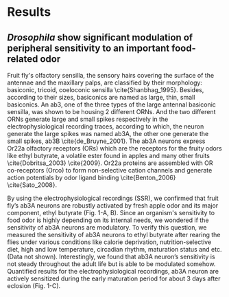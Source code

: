 # Results

## _Drosophila_ show significant modulation of peripheral sensitivity to an important food-related odor

Fruit fly's olfactory sensilla, the sensory hairs covering the surface of the antennae and the maxillary palps, are classified by their morphology: basiconic, tricoid, coeloconic sensilla \cite{Shanbhag_1995}.
Besides, according to their sizes, basiconics are named as large, thin, small basiconics.
An ab3, one of the three types of the large antennal basiconic sensilla, was shown to be housing 2 different ORNs.
And the two different ORNs generate large and small spikes respectively in the electrophysiological recording traces, according to which, the neuron generate the large spikes was named ab3A, the other one generate the small spikes, ab3B \cite{de_Bruyne_2001}.
The ab3A neurons express Or22a olfactory receptors (ORs) which are the receptors for the fruity odors like ethyl butyrate, a volatile ester found in apples and many other fruits \cite{Dobritsa_2003} \cite{2009}.
Or22a proteins are assembled with OR co-receptors (Orco) to form non-selective cation channels and generate action potentials by odor ligand binding \cite{Benton_2006} \cite{Sato_2008}.

By using the electrophysiological recordings (SSR), we confirmed that fruit fly’s ab3A neurons are robustly activated by fresh apple odor and its major component, ethyl butyrate (Fig. 1-A, B). Since an organism's sensitivity to food odor is highly depending on its internal needs, we wondered if the sensitivity of ab3A neurons are modulatory. To verify this question, we measured the sensitivity of ab3A neurons to ethyl butyrate after rearing the flies under various conditions like calorie deprivation, nutrition-selective diet, high and low temperature, circadian rhythm, maturation status and etc. (Data not shown). Interestingly, we found that ab3A neuron’s sensitivity is not steady throughout the adult life but is able to be modulated somehow. Quantified results for the electrophysiological recordings, ab3A neuron are actively sensitized during the early maturation period for about 3 days after eclosion (Fig. 1-C). 